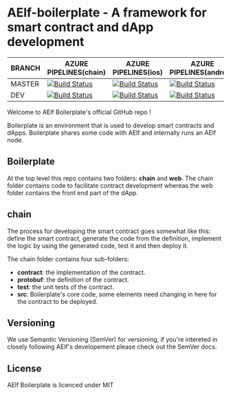 # AElf-boilerplate - A framework for smart contract and dApp development

BRANCH | AZURE PIPELINES(chain) | AZURE PIPELINES(ios) | AZURE PIPELINES(android)
-------|------------------------|----------------------|-------------------------
MASTER |[![Build Status](https://dev.azure.com/AElfProject/aelf-boilerplate/_apis/build/status/AElfProject.aelf-boilerplate?branchName=master)](https://dev.azure.com/AElfProject/aelf-boilerplate/_build/latest?definitionId=7&branchName=master) | [![Build Status](https://dev.azure.com/AElfProject/aelf-boilerplate/_apis/build/status/AElfProject.aelf-boilerplate%5Bcreate-release%5D?branchName=master)](https://dev.azure.com/AElfProject/aelf-boilerplate/_build/latest?definitionId=12&branchName=master) | [![Build Status](https://dev.azure.com/AElfProject/aelf-boilerplate/_apis/build/status/AElfProject.aelf-boilerplate%5Bcreate-release%5D?branchName=master)](https://dev.azure.com/AElfProject/aelf-boilerplate/_build/latest?definitionId=12&branchName=master)
DEV    |[![Build Status](https://dev.azure.com/AElfProject/aelf-boilerplate/_apis/build/status/AElfProject.aelf-boilerplate?branchName=dev)](https://dev.azure.com/AElfProject/aelf-boilerplate/_build/latest?definitionId=7&branchName=dev) | [![Build Status](https://dev.azure.com/AElfProject/aelf-boilerplate/_apis/build/status/AElfProject.aelf-boilerplate%5Bcreate-release%5D?branchName=dev)](https://dev.azure.com/AElfProject/aelf-boilerplate/_build/latest?definitionId=12&branchName=dev) | [![Build Status](https://dev.azure.com/AElfProject/aelf-boilerplate/_apis/build/status/AElfProject.aelf-boilerplate%5Bcreate-release%5D?branchName=dev)](https://dev.azure.com/AElfProject/aelf-boilerplate/_build/latest?definitionId=12&branchName=dev)

Welcome to AElf Boilerplate's official GitHub repo !

Boilerplate is an environment that is used to develop smart contracts and dApps. Boilerplate shares some code with AElf and internally runs an AElf node.

## Boilerplate

At the top level this repo contains two folders: **chain** and **web**. The chain folder contains code to facilitate contract development whereas the web folder contains the front end part of the dApp.

## chain

The process for developing the smart contract goes somewhat like this: define the smart contract, generate the code from the definition, implement the logic by using the generated code, test it and then deploy it.

The chain folder contains four sub-folders:
- **contract**: the implementation of the contract.
- **protobuf**: the definition of the contract.
- **test**: the unit tests of the contract.
- **src**: Boilerplate's core code, some elements need changing in here for the contract to be deployed.

## Versioning
We use Semantic Versioning (SemVer) for versioning, if you're intereted in closely following AElf's developement please check out the SemVer docs.

## License
AElf Boilerplate is licenced under MIT
